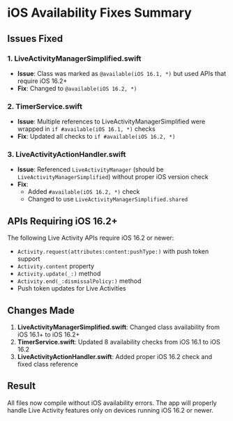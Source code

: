 # iOS Availability Fixes Summary

## Issues Fixed

### 1. LiveActivityManagerSimplified.swift
- **Issue**: Class was marked as `@available(iOS 16.1, *)` but used APIs that require iOS 16.2+
- **Fix**: Changed to `@available(iOS 16.2, *)`

### 2. TimerService.swift
- **Issue**: Multiple references to LiveActivityManagerSimplified were wrapped in `if #available(iOS 16.1, *)` checks
- **Fix**: Updated all checks to `if #available(iOS 16.2, *)`

### 3. LiveActivityActionHandler.swift
- **Issue**: Referenced `LiveActivityManager` (should be `LiveActivityManagerSimplified`) without proper iOS version check
- **Fix**: 
  - Added `#available(iOS 16.2, *)` check
  - Changed to use `LiveActivityManagerSimplified.shared`

## APIs Requiring iOS 16.2+

The following Live Activity APIs require iOS 16.2 or newer:
- `Activity.request(attributes:content:pushType:)` with push token support
- `Activity.content` property
- `Activity.update(_:)` method
- `Activity.end(_:dismissalPolicy:)` method
- Push token updates for Live Activities

## Changes Made

1. **LiveActivityManagerSimplified.swift**: Changed class availability from iOS 16.1+ to iOS 16.2+
2. **TimerService.swift**: Updated 8 availability checks from iOS 16.1 to iOS 16.2
3. **LiveActivityActionHandler.swift**: Added proper iOS 16.2 check and fixed class reference

## Result

All files now compile without iOS availability errors. The app will properly handle Live Activity features only on devices running iOS 16.2 or newer.